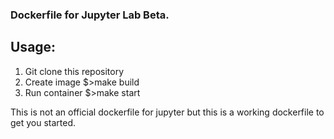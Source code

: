 ### Dockerfile for Jupyter Lab Beta.

Usage:
---
1. Git clone this repository
2. Create image 
$>make build 
3. Run container
$>make start

This is not an official dockerfile for jupyter 
 but this is a working dockerfile to get you started.

